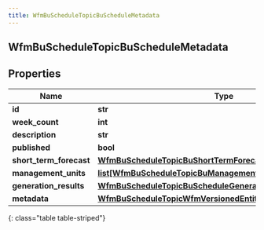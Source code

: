 ```yaml
---
title: WfmBuScheduleTopicBuScheduleMetadata
---
```

## WfmBuScheduleTopicBuScheduleMetadata

## Properties

|Name | Type | Description | Notes|
|------------ | ------------- | ------------- | -------------|
| **id** | **str** |  | [optional] |
| **week_count** | **int** |  | [optional] |
| **description** | **str** |  | [optional] |
| **published** | **bool** |  | [optional] |
| **short_term_forecast** | [**WfmBuScheduleTopicBuShortTermForecastReference**](WfmBuScheduleTopicBuShortTermForecastReference.html) |  | [optional] |
| **management_units** | [**list[WfmBuScheduleTopicBuManagementUnitScheduleSummary]**](WfmBuScheduleTopicBuManagementUnitScheduleSummary.html) |  | [optional] |
| **generation_results** | [**WfmBuScheduleTopicBuScheduleGenerationResultSummary**](WfmBuScheduleTopicBuScheduleGenerationResultSummary.html) |  | [optional] |
| **metadata** | [**WfmBuScheduleTopicWfmVersionedEntityMetadata**](WfmBuScheduleTopicWfmVersionedEntityMetadata.html) |  | [optional] |
{: class="table table-striped"}



